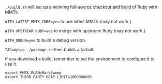 `./build.sh` will set up a working full-source checkout and build of Ruby with
MMTk.

`WITH_LATEST_MMTK_CORE=yes` to use latest MMTk (may not work.)

`WITH_UPSTREAM_RUBY=yes` to merge with upstream Ruby (may not work.)

`WITH_DEBUG=yes` to build a debug version.

`TAG=mytag ./package.sh` then builds a tarball.

If you download a build, remember to set the environment to configure it to
use it.

```
export MMTK_PLAN=MarkSweep
export THIRD_PARTY_HEAP_LIMIT=1000000000
```
